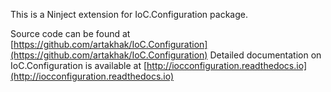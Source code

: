 This is a Ninject extension for IoC.Configuration package.

Source code can be found at [https://github.com/artakhak/IoC.Configuration](https://github.com/artakhak/IoC.Configuration)
Detailed documentation on IoC.Configuration is available at [http://iocconfiguration.readthedocs.io](http://iocconfiguration.readthedocs.io)